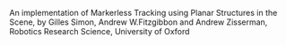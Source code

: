 An implementation of Markerless Tracking using Planar Structures in the Scene, by Gilles Simon, Andrew W.Fitzgibbon and Andrew Zisserman, Robotics Research Science, University of Oxford
